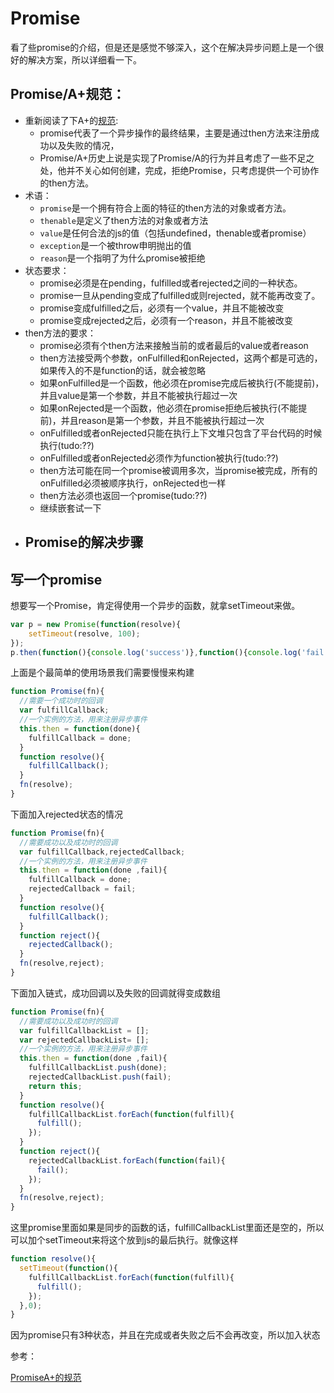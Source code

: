 # Promise
看了些promise的介绍，但是还是感觉不够深入，这个在解决异步问题上是一个很好的解决方案，所以详细看一下。

## Promise/A+规范：
 - 重新阅读了下A+的[规范](https://promisesaplus.com/):
   - promise代表了一个异步操作的最终结果，主要是通过then方法来注册成功以及失败的情况，
   - Promise/A+历史上说是实现了Promise/A的行为并且考虑了一些不足之处，他并不关心如何创建，完成，拒绝Promise，只考虑提供一个可协作的then方法。
 - 术语：
   - `promise`是一个拥有符合上面的特征的then方法的对象或者方法。
   - `thenable`是定义了then方法的对象或者方法
   - `value`是任何合法的js的值（包括undefined，thenable或者promise）
   - `exception`是一个被throw申明抛出的值
   - `reason`是一个指明了为什么promise被拒绝
 - 状态要求：
   - promise必须是在pending，fulfilled或者rejected之间的一种状态。
   - promise一旦从pending变成了fulfilled或则rejected，就不能再改变了。
   - promise变成fulfilled之后，必须有一个value，并且不能被改变
   - promise变成rejected之后，必须有一个reason，并且不能被改变
 - then方法的要求：
   - promise必须有个then方法来接触当前的或者最后的value或者reason
   - then方法接受两个参数，onFulfilled和onRejected，这两个都是可选的，如果传入的不是function的话，就会被忽略
   - 如果onFulfilled是一个函数，他必须在promise完成后被执行(不能提前)，并且value是第一个参数，并且不能被执行超过一次
   - 如果onRejected是一个函数，他必须在promise拒绝后被执行(不能提前)，并且reason是第一个参数，并且不能被执行超过一次
   - onFulfilled或者onRejected只能在执行上下文堆只包含了平台代码的时候执行(tudo:??)
   - onFulfilled或者onRejected必须作为function被执行(tudo:??)
   - then方法可能在同一个promise被调用多次，当promise被完成，所有的onFulfilled必须被顺序执行，onRejected也一样
   - then方法必须也返回一个promise(tudo:??)
    - 继续嵌套试一下
 - Promise的解决步骤
   -






## 写一个promise
想要写一个Promise，肯定得使用一个异步的函数，就拿setTimeout来做。

```javascript
var p = new Promise(function(resolve){
    setTimeout(resolve, 100);
});
p.then(function(){console.log('success')},function(){console.log('fail')});
```

上面是个最简单的使用场景我们需要慢慢来构建

```javascript
function Promise(fn){
  //需要一个成功时的回调
  var fulfillCallback;
  //一个实例的方法，用来注册异步事件
  this.then = function(done){
    fulfillCallback = done;
  }
  function resolve(){
    fulfillCallback();
  }
  fn(resolve);
}
```

下面加入rejected状态的情况

```javascript
function Promise(fn){
  //需要成功以及成功时的回调
  var fulfillCallback,rejectedCallback;
  //一个实例的方法，用来注册异步事件
  this.then = function(done ,fail){
    fulfillCallback = done;
    rejectedCallback = fail;
  }
  function resolve(){
    fulfillCallback();
  }
  function reject(){
    rejectedCallback();
  }
  fn(resolve,reject);
}
```

下面加入链式，成功回调以及失败的回调就得变成数组

```javascript
function Promise(fn){
  //需要成功以及成功时的回调
  var fulfillCallbackList = [];
  var rejectedCallbackList= [];
  //一个实例的方法，用来注册异步事件
  this.then = function(done ,fail){
    fulfillCallbackList.push(done);
    rejectedCallbackList.push(fail);
    return this;
  }
  function resolve(){
    fulfillCallbackList.forEach(function(fulfill){
      fulfill();
    });
  }
  function reject(){
    rejectedCallbackList.forEach(function(fail){
      fail();
    });
  }
  fn(resolve,reject);
}
```

这里promise里面如果是同步的函数的话，fulfillCallbackList里面还是空的，所以可以加个setTimeout来将这个放到js的最后执行。就像这样

```javascript
function resolve(){
  setTimeout(function(){
    fulfillCallbackList.forEach(function(fulfill){
      fulfill();
    });
  },0);
}
```

因为promise只有3种状态，并且在完成或者失败之后不会再改变，所以加入状态


参考：

[PromiseA+的规范](https://promisesaplus.com/)
